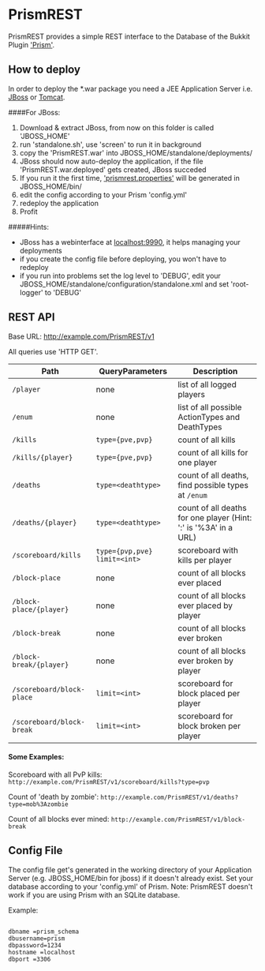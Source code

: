 PrismREST
========

PrismREST provides a simple REST interface to the Database of the Bukkit Plugin ['Prism'](http://discover-prism.com/).

## How to deploy

In order to deploy the *.war package you need a JEE Application Server i.e. [JBoss](https://www.jboss.org/jbossas/downloads/) or [Tomcat](https://tomcat.apache.org/download-80.cgi). 


####For JBoss: 

1. Download & extract JBoss, from now on this folder is called 'JBOSS_HOME'
2. run 'standalone.sh', use 'screen' to run it in background
3. copy the 'PrismREST.war' into JBOSS_HOME/standalone/deployments/
4. JBoss should now auto-deploy the application, if the file 'PrismREST.war.deployed' gets created, JBoss succeded
5. If you run it the first time, ['prismrest.properties'](https://github.com/trichner/PrismREST/blob/master/README.md#config-file) will be generated in JBOSS_HOME/bin/
6. edit the config according to your Prism 'config.yml'
7. redeploy the application
8. Profit

#####Hints:
- JBoss has a webinterface at [localhost:9990](http://localhost:9990), it helps managing your deployments
- if you create the config file before deploying, you won't have to redeploy
- if you run into problems set the log level to 'DEBUG', edit your JBOSS_HOME/standalone/configuration/standalone.xml and set 'root-logger' to 'DEBUG'

## REST API

Base URL: http://example.com/PrismREST/v1

All queries use 'HTTP GET'.

Path      | QueryParameters | Description
----------|------------------|--------------------
`/player`  | none | list of all logged players
`/enum`  | none | list of all possible ActionTypes and DeathTypes
`/kills`  | `type={pve,pvp}` | count of all kills 
`/kills/{player}`  | `type={pve,pvp}` | count of all kills for one player 
`/deaths`  | `type=<deathtype>` | count of all deaths, find possible types at `/enum`
`/deaths/{player}`  | `type=<deathtype>` | count of all deaths for one player (Hint: ':' is '%3A' in a URL)
`/scoreboard/kills`  | `type={pvp,pve}` `limit=<int>` | scoreboard with kills per player
`/block-place`  | none | count of all blocks ever placed
`/block-place/{player}`  | none | count of all blocks ever placed by player
`/block-break`  | none | count of all blocks ever broken
`/block-break/{player}`  | none | count of all blocks ever broken by player
`/scoreboard/block-place`  | `limit=<int>` | scoreboard for block placed per player
`/scoreboard/block-break`  | `limit=<int>` | scoreboard for block broken per player

#### Some Examples:

Scoreboard with all PvP kills:
`http://example.com/PrismREST/v1/scoreboard/kills?type=pvp`

Count of 'death by zombie':
`http://example.com/PrismREST/v1/deaths?type=mob%3Azombie`

Count of all blocks ever mined:
`http://example.com/PrismREST/v1/block-break`


## Config File

The config file get's generated in the working directory of your Application Server (e.g. JBOSS_HOME/bin for jboss) if it doesn't already exist. Set your database according to your 'config.yml' of Prism. Note: PrismREST doesn't work if you are using Prism with an SQLite database.

Example:
```

dbname =prism_schema
dbusername=prism
dbpassword=1234
hostname =localhost
dbport =3306

```

